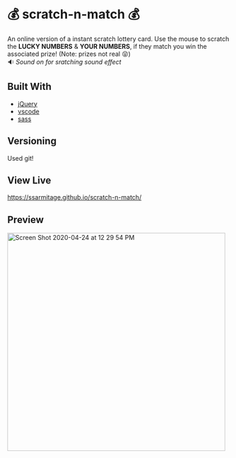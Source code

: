 #  :moneybag: scratch-n-match  :moneybag:

An online version of a instant scratch lottery card. Use the mouse to scratch the **LUCKY NUMBERS** & **YOUR NUMBERS**, if they match you win the associated prize! (Note: prizes not real :stuck_out_tongue_closed_eyes:)  
 :sound: *Sound on for sratching sound effect*

## Built With
* [jQuery](https://jquery.com/) 
* [vscode](https://code.visualstudio.com/) 
* [sass](https://sass-lang.com/)

## Versioning
Used git!

## View Live
https://ssarmitage.github.io/scratch-n-match/

## Preview
<img width="493" alt="Screen Shot 2020-04-24 at 12 29 54 PM" src="https://user-images.githubusercontent.com/48597469/80235389-a519cf00-8627-11ea-98e6-71a046373921.png">
